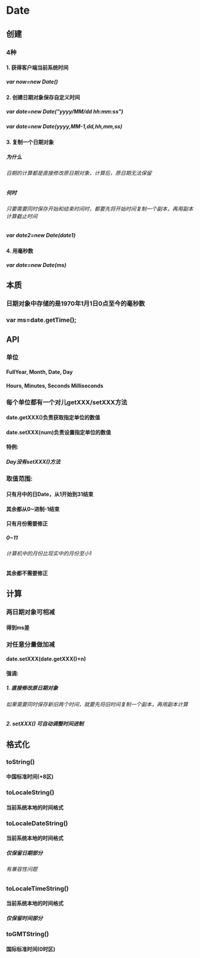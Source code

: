 # Date

## 创建

### 4种

#### 1. 获得客户端当前系统时间

##### var now=new Date()

#### 2. 创建日期对象保存自定义时间

##### var date=new Date("yyyy/MM/dd hh:mm:ss")

##### var date=new Date(yyyy,MM-1,dd,hh,mm,ss)

#### 3. 复制一个日期对象

##### 为什么

###### 日期的计算都是直接修改原日期对象，计算后，原日期无法保留

##### 何时

###### 只要需要同时保存开始和结束时间时，都要先将开始时间复制一个副本，再用副本计算截止时间

##### var date2=new Date(date1)

#### 4. 用毫秒数

##### var date=new Date(ms)

## 本质

### 日期对象中存储的是1970年1月1日0点至今的毫秒数

### var ms=date.getTime();

## API

### 单位

#### FullYear,  Month,  Date,   Day

#### Hours,  Minutes,   Seconds   Milliseconds

### 每个单位都有一个对儿getXXX/setXXX方法

#### date.getXXX()负责获取指定单位的数值

#### date.setXXX(num)负责设置指定单位的数值

#### 特例:

##### Day没有setXXX()方法

### 取值范围: 

#### 只有月中的日Date，从1开始到31结束

#### 其余都从0~进制-1结束

#### 只有月份需要修正

##### 0~11

###### 计算机中的月份比现实中的月份至小1

#### 其余都不需要修正

## 计算

### 两日期对象可相减

#### 得到ms差

### 对任意分量做加减

#### date.setXXX(date.getXXX()+n)

#### 强调: 

##### 1. 直接修改原日期对象

###### 如果需要同时保存新旧两个时间，就要先将旧时间复制一个副本，再用副本计算

##### 2. setXXX() 可自动调整时间进制

## 格式化

### toString()

#### 中国标准时间(+8区)

### toLocaleString()

#### 当前系统本地的时间格式

### toLocaleDateString()

#### 当前系统本地的时间格式

##### 仅保留日期部分

###### 有兼容性问题

### toLocaleTimeString()

#### 当前系统本地的时间格式

##### 仅保留时间部分

### toGMTString()

#### 国际标准时间(0时区)
